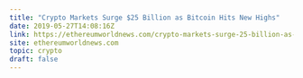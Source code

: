 ```yaml
---
title: "Crypto Markets Surge $25 Billion as Bitcoin Hits New Highs"
date: 2019-05-27T14:08:16Z
link: https://ethereumworldnews.com/crypto-markets-surge-25-billion-as-bitcoin-hits-new-highs/?utm_medium=RSS&utm_source=hune
site: ethereumworldnews.com
topic: crypto
draft: false
---
```

